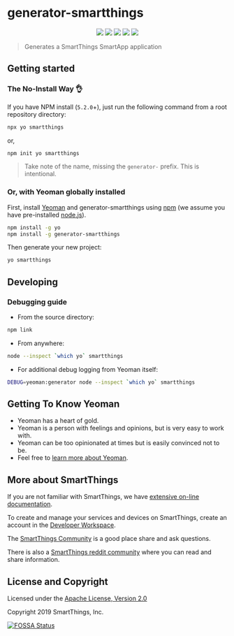 # generator-smartthings

<p align="center">
<a href="https://npmjs.org/package/generator-smartthings"><img src="https://badge.fury.io/js/generator-smartthings.svg"></a>
<a href="https://circleci.com/gh/SmartThingsCommunity/generator-smartthings.svg?style=svg"><img src="https://circleci.com/gh/SmartThingsCommunity/generator-smartthings.svg?style=svg"></a>
<a href="https://david-dm.org/SmartThingsCommunity/generator-smartthings"><img src="https://david-dm.org/SmartThingsCommunity/generator-smartthings.svg?theme=shields.io"></a>
<a href="https://codecov.io/gh/SmartThingsCommunity/generator-smartthings"><img src="https://codecov.io/gh/SmartThingsCommunity/generator-smartthings/branch/master/graph/badge.svg" /></a>
<a href="https://app.fossa.io/projects/git%2Bgithub.com%2Fj420247%2Fj420smartthings?ref=badge_shield" alt="FOSSA Status"><img src="https://app.fossa.io/api/projects/git%2Bgithub.com%2Fj420247%2Fj420smartthings.svg?type=shield"/></a>
</p>

> Generates a SmartThings SmartApp application

## Getting started

### The No-Install Way 👌

If you have NPM install (`5.2.0`+), just run the following command from a root repository directory:

```bash
npx yo smartthings
```

or,

```bash
npm init yo smartthings
```

> Take note of the name, missing the `generator-` prefix. This is intentional.

### Or, with Yeoman globally installed

First, install [Yeoman](http://yeoman.io) and generator-smartthings using [npm](https://www.npmjs.com/) (we assume you have pre-installed [node.js](https://nodejs.org/)).

```bash
npm install -g yo
npm install -g generator-smartthings
```

Then generate your new project:

```bash
yo smartthings
```

## Developing

### Debugging guide

* From the source directory:

```bash
npm link
```

* From anywhere:

```bash
node --inspect `which yo` smartthings
```

* For additional debug logging from Yeoman itself:

```bash
DEBUG=yeoman:generator node --inspect `which yo` smartthings
```

## Getting To Know Yeoman

* Yeoman has a heart of gold.
* Yeoman is a person with feelings and opinions, but is very easy to work with.
* Yeoman can be too opinionated at times but is easily convinced not to be.
* Feel free to [learn more about Yeoman](http://yeoman.io/).

## More about SmartThings

If you are not familiar with SmartThings, we have
[extensive on-line documentation](https://smartthings.developer.samsung.com/develop/index.html).

To create and manage your services and devices on SmartThings, create an account in the
[Developer Workspace](https://devworkspace.developer.samsung.com/).

The [SmartThings Community](https://community.smartthings.com/c/developers/) is a good place share and
ask questions.

There is also a [SmartThings reddit community](https://www.reddit.com/r/SmartThings/) where you
can read and share information.

## License and Copyright

Licensed under the [Apache License, Version 2.0](https://www.apache.org/licenses/LICENSE-2.0)

Copyright 2019 SmartThings, Inc.


[![FOSSA Status](https://app.fossa.io/api/projects/git%2Bgithub.com%2Fj420247%2Fj420smartthings.svg?type=large)](https://app.fossa.io/projects/git%2Bgithub.com%2Fj420247%2Fj420smartthings?ref=badge_large)